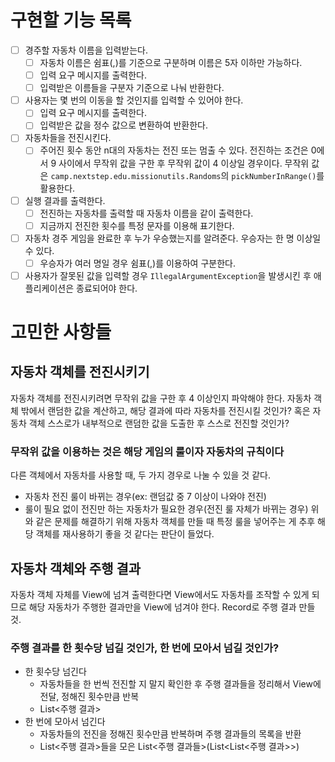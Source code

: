 # 구현할 기능 목록
- [ ] 경주할 자동차 이름을 입력받는다.
	- [ ] 자동차 이름은 쉼표(,)를 기준으로 구분하며 이름은 5자 이하만 가능하다.
	- [ ] 입력 요구 메시지를 출력한다.
	- [ ] 입력받은  이름들을 구분자 기준으로 나눠 반환한다.
- [ ] 사용자는 몇 번의 이동을 할 것인지를 입력할 수 있어야 한다.
	- [ ] 입력 요구 메시지를 출력한다.
	- [ ] 입력받은 값을 정수 값으로 변환하여 반환한다.
- [ ] 자동차들을 전진시킨다.
	- [ ] 주어진 횟수 동안 n대의 자동차는 전진 또는 멈출 수 있다. 전진하는 조건은 0에서 9 사이에서 무작위 값을 구한 후 무작위 값이 4 이상일 경우이다. 무작위 값은 `camp.nextstep.edu.missionutils.Randoms`의 `pickNumberInRange()`를 활용한다.
- [ ] 실행 결과를 출력한다.
	- [ ] 전진하는 자동차를 출력할 때 자동차 이름을 같이 출력한다.
	- [ ] 지금까지 전진한 횟수를 특정 문자를 이용해 표기한다.
- [ ] 자동차 경주 게임을 완료한 후 누가 우승했는지를 알려준다. 우승자는 한 명 이상일 수 있다.
	- [ ] 우승자가 여러 명일 경우 쉼표(,)를 이용하여 구분한다.
- [ ] 사용자가 잘못된 값을 입력할 경우 `IllegalArgumentException`을 발생시킨 후 애플리케이션은 종료되어야 한다.
# 고민한 사항들
## 자동차 객체를 전진시키기
자동차 객체를 전진시키려면 무작위 값을 구한 후 4 이상인지 파악해야 한다.
자동차 객체 밖에서 랜덤한 값을 계산하고, 해당 결과에 따라 자동차를 전진시킬 것인가?
혹은 자동차 객체 스스로가 내부적으로 랜덤한 값을 도출한 후 스스로 전진할 것인가?
### 무작위 값을 이용하는 것은 해당 게임의 룰이자 자동차의 규칙이다
다른 객체에서 자동차를 사용할 때, 두 가지 경우로 나눌 수 있을 것 같다.
- 자동차 전진 룰이 바뀌는 경우(ex: 랜덤값 중 7 이상이 나와야 전진)
- 룰이 필요 없이 전진만 하는 자동차가 필요한 경우(전진 룰 자체가 바뀌는 경우)
위와 같은 문제를 해결하기 위해 자동차 객체를 만들 때 특정 룰을 넣어주는 게 추후 해당 객체를 재사용하기 좋을 것 같다는 판단이 들었다.
## 자동차 객체와 주행 결과
자동차 객체 자체를 View에 넘겨 출력한다면 View에서도 자동차를 조작할 수 있게 되므로 해당 자동차가 주행한 결과만을 View에 넘겨야 한다. Record로 주행 결과 만들 것.
### 주행 결과를 한 횟수당 넘길 것인가, 한 번에 모아서 넘길 것인가?
- 한 횟수당 넘긴다
	- 자동차들을 한 번씩 전진할 지 말지 확인한 후 주행 결과들을 정리해서 View에 전달, 정해진 횟수만큼 반복
	- List<주행 결과>
- 한 번에 모아서 넘긴다
	- 자동차들의 전진을 정해진 횟수만큼 반복하며 주행 결과들의 목록을 반환
	- List<주행 결과>들을 모은 List<주행 결과들>(List<List<주행 결과>>)
